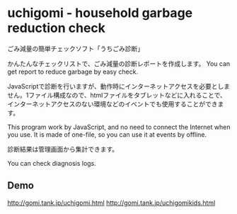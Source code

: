 # uchigomi - household garbage reduction check
ごみ減量の簡単チェックソフト「うちごみ診断」

かんたんなチェックリストで、ごみ減量の診断レポートを作成します。 
You can get report to reduce garbage by easy check.

JavaScriptで診断を行いますが、動作時にインターネットアクセスを必要としません。1ファイル構成なので、htmlファイルをタブレットなどに入れることで、インターネットアクセスのない環境などのイベントでも使用することができます。

This program work by JavaScript, and no need to connect the Internet when you use. It is made of one-file, so you can use it at events by offline.

診断結果は管理画面から集計できます。

You can check diagnosis logs.

## Demo
http://gomi.tank.jp/uchigomi.html
http://gomi.tank.jp/uchigomikids.html



